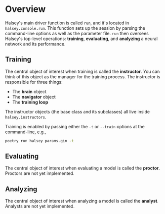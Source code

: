 # Overview

Halsey's main driver function is called `run`, and it's located in `halsey.console.run`. This function sets up the session by parsing the command-line options as well as the parameter file. `run` then oversees Halsey's top-level operations: **training**, **evaluating**, and **analyzing** a neural network and its performance.

## Training

The central object of interest when training is called the **instructor**. You can think of this object as the manager for the training process. The instructor is responsible for three things:

* The **brain** object
* The **navigator** object
* The **training loop**

The instructor objects (the base class and its subclasses) all live inside `halsey.instructors`.

Training is enabled by passing either the `-t` or `--train` options at the command-line, e.g.,

```bash
poetry run halsey params.gin -t
```

## Evaluating

The central object of interest when evaluating a model is called the **proctor**. Proctors are not yet implemented.

## Analyzing

The central object of interest when analyzing a model is called the **analyst**. Analysts are not yet implemented.
